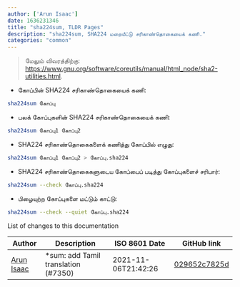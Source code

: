 ```yaml
---
author: ['Arun Isaac']
date: 1636231346
title: "sha224sum, TLDR Pages"
description: "sha224sum, SHA224 மறையீட்டு சரிகாண்தொகையைக் கணி."
categories: "common"
---
```

> மேலும் விவரத்திற்கு: <https://www.gnu.org/software/coreutils/manual/html_node/sha2-utilities.html>.

- கோப்பின் SHA224 சரிகாண்தொகையைக் கணி:

```bash
sha224sum கோப்பு
```

- பலக் கோப்புகளின் SHA224 சரிகாண்தொகையைக் கணி:

```bash
sha224sum கோப்பு1 கோப்பு2
```

- SHA224 சரிகாண்தொகைகளைக் கணித்து கோப்பில் எழுது:

```bash
sha224sum கோப்பு1 கோப்பு2 > கோப்பு.sha224
```

- SHA224 சரிகாண்தொகைகளுடைய கோப்பைப் படித்து கோப்புகளைச் சரிபார்:

```bash
sha224sum --check கோப்பு.sha224
```

- பிழையுற்ற கோப்புகளை மட்டும் காட்டு:

```bash
sha224sum --check --quiet கோப்பு.sha224
```
List of changes to this documentation


Author | Description | ISO 8601 Date | GitHub link
------|-----|-----|-----
[Arun Isaac](mailto:arunisaac@users.noreply.github.com) | *sum: add Tamil translation (#7350) | 2021-11-06T21:42:26 | [029652c7825d](https://github.com/tldr-pages/tldr/commit/029652c7825dc93e497b59e990af16097f84bea0)

